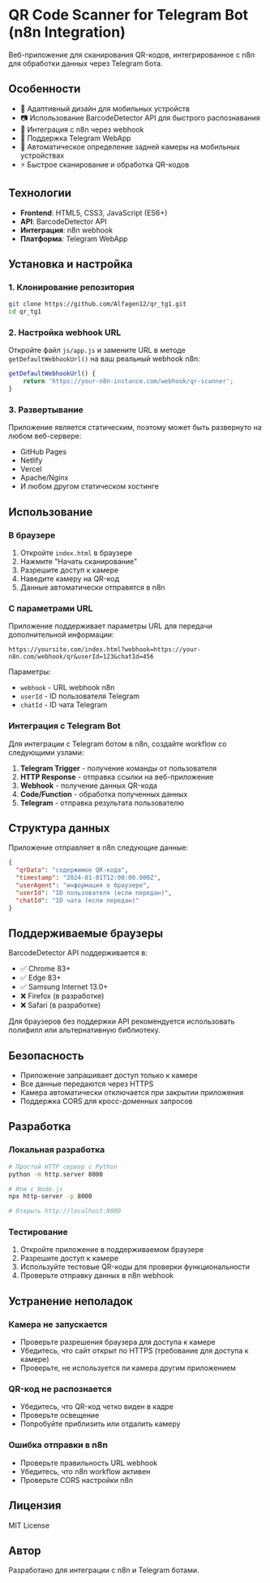 # QR Code Scanner for Telegram Bot (n8n Integration)

Веб-приложение для сканирования QR-кодов, интегрированное с n8n для обработки данных через Telegram бота.

## Особенности

- 📱 Адаптивный дизайн для мобильных устройств
- 📷 Использование BarcodeDetector API для быстрого распознавания
- 🔗 Интеграция с n8n через webhook
- 💬 Поддержка Telegram WebApp
- 🎯 Автоматическое определение задней камеры на мобильных устройствах
- ⚡ Быстрое сканирование и обработка QR-кодов

## Технологии

- **Frontend**: HTML5, CSS3, JavaScript (ES6+)
- **API**: BarcodeDetector API
- **Интеграция**: n8n webhook
- **Платформа**: Telegram WebApp

## Установка и настройка

### 1. Клонирование репозитория

```bash
git clone https://github.com/Alfagen12/qr_tg1.git
cd qr_tg1
```

### 2. Настройка webhook URL

Откройте файл `js/app.js` и замените URL в методе `getDefaultWebhookUrl()` на ваш реальный webhook n8n:

```javascript
getDefaultWebhookUrl() {
    return 'https://your-n8n-instance.com/webhook/qr-scanner';
}
```

### 3. Развертывание

Приложение является статическим, поэтому может быть развернуто на любом веб-сервере:

- GitHub Pages
- Netlify
- Vercel
- Apache/Nginx
- И любом другом статическом хостинге

## Использование

### В браузере

1. Откройте `index.html` в браузере
2. Нажмите "Начать сканирование"
3. Разрешите доступ к камере
4. Наведите камеру на QR-код
5. Данные автоматически отправятся в n8n

### С параметрами URL

Приложение поддерживает параметры URL для передачи дополнительной информации:

```
https://yoursite.com/index.html?webhook=https://your-n8n.com/webhook/qr&userId=123&chatId=456
```

Параметры:
- `webhook` - URL webhook n8n
- `userId` - ID пользователя Telegram
- `chatId` - ID чата Telegram

### Интеграция с Telegram Bot

Для интеграции с Telegram ботом в n8n, создайте workflow со следующими узлами:

1. **Telegram Trigger** - получение команды от пользователя
2. **HTTP Response** - отправка ссылки на веб-приложение
3. **Webhook** - получение данных QR-кода
4. **Code/Function** - обработка полученных данных
5. **Telegram** - отправка результата пользователю

## Структура данных

Приложение отправляет в n8n следующие данные:

```json
{
  "qrData": "содержимое QR-кода",
  "timestamp": "2024-01-01T12:00:00.000Z",
  "userAgent": "информация о браузере",
  "userId": "ID пользователя (если передан)",
  "chatId": "ID чата (если передан)"
}
```

## Поддерживаемые браузеры

BarcodeDetector API поддерживается в:
- ✅ Chrome 83+
- ✅ Edge 83+
- ✅ Samsung Internet 13.0+
- ❌ Firefox (в разработке)
- ❌ Safari (в разработке)

Для браузеров без поддержки API рекомендуется использовать полифилл или альтернативную библиотеку.

## Безопасность

- Приложение запрашивает доступ только к камере
- Все данные передаются через HTTPS
- Камера автоматически отключается при закрытии приложения
- Поддержка CORS для кросс-доменных запросов

## Разработка

### Локальная разработка

```bash
# Простой HTTP сервер с Python
python -m http.server 8000

# Или с Node.js
npx http-server -p 8000

# Открыть http://localhost:8000
```

### Тестирование

1. Откройте приложение в поддерживаемом браузере
2. Разрешите доступ к камере
3. Используйте тестовые QR-коды для проверки функциональности
4. Проверьте отправку данных в n8n webhook

## Устранение неполадок

### Камера не запускается

- Проверьте разрешения браузера для доступа к камере
- Убедитесь, что сайт открыт по HTTPS (требование для доступа к камере)
- Проверьте, не используется ли камера другим приложением

### QR-код не распознается

- Убедитесь, что QR-код четко виден в кадре
- Проверьте освещение
- Попробуйте приблизить или отдалить камеру

### Ошибка отправки в n8n

- Проверьте правильность URL webhook
- Убедитесь, что n8n workflow активен
- Проверьте CORS настройки n8n

## Лицензия

MIT License

## Автор

Разработано для интеграции с n8n и Telegram ботами.
